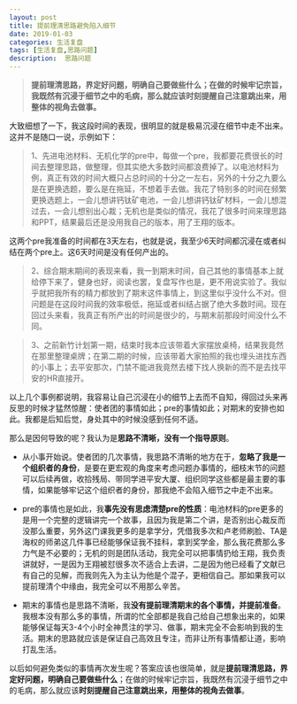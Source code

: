 ```yaml
---
layout: post
title: 提前理清思路避免陷入细节
date: 2019-01-03
categories: 生活复盘
tags: [生活复盘,思路问题]
description:  思路问题
---
```




> **提前理清思路，界定好问题，明确自己要做些什么；在做的时候牢记宗旨，我既然有沉浸于细节之中的毛病，那么就应该时刻提醒自己注意跳出来，用整体的视角去做事。**

大致细想了一下，我这段时间的表现，很明显的就是极易沉浸在细节中走不出来。这并不是随口一说，示例如下：

> 1、先进电池材料、无机化学的pre中，每做一个pre，我都要花费很长的时间去整理思路，做整理，但其实绝大多数时间都浪费掉了。以电池材料为例，真正有效的时间大概只占总时间的十分之一左右，另外的十分之九要么是在更换选题，要么是在拖延，不想着手去做。我花了特别多的时间在频繁更换选题上，一会儿想讲钙钛矿电池，一会儿想讲钙钛矿材料，一会儿想混过去，一会儿想别出心裁；无机也是类似的情况，我花了很多时间来理思路和PPT，结果最后还是没用我自己的版本，用了王翔的版本。

 这两个pre我准备的时间都在3天左右，也就是说，我至少6天时间都沉浸在或者纠结在两个pre上。这6天时间是没有任何产出的。

> 2、综合期末期间的表现来看，我一到期末时间，自己其他的事情基本上就给停下来了，健身也好，阅读也罢，复盘写作也是，更不用说实验了。我似乎就把我所有的精力都放到了期末这件事情上，到这里似乎没什么不对。但问题是在这段时间我的效率极低，拖延或者纠结占据了绝大多数时间。现在回过头来看，我真正有所产出的时间是很少的，与期末前那段时间没什么不同。

> 3、之前新竹计划第一期，结束时我本应该带着大家摆放桌椅，结果我竟然在那里整理桌牌；在第二期的时候，应该带着大家拍照的我也埋头进找东西的小事上；去平安那次，门禁不能进我竟然去楼下找人换新的而不是去找平安的HR直接开。

以上几个事例都说明，我容易让自己沉浸在小的细节上去而不自知，得回过头来再反思的时候才猛然惊醒：使者团的事情如此；pre的事情如此；对期末的安排也如此。我都是后知后觉，身处其中的时候没感到任何不适。

那么是因何导致的呢？我认为是**思路不清晰，没有一个指导原则**。

- 从小事开始说。使者团的几次事情，我思路不清晰的地方在于，**忽略了我是一个组织者的身份**，是要在更宏观的角度来考虑问题办事情的，细枝末节的问题可以后续再做，收拾残局、带同学进平安大厦、组织同学这些都是最主要的事情，如果能够牢记这个组织者的身份，那我绝不会陷入细节之中走不出来。

- pre的事情也是如此，我**事先没有思虑清楚pre的性质**：电池材料的pre更多的是用一个完整的逻辑讲完一个故事，且因为我是第二个讲，是否别出心裁反而没那么重要，另外这门课我更多的是拿学分，凭借我多次和卢老师刷脸、TA是海权的师弟这几件事已经能够保证我不挂科，拿到奖学金，那么我花费那么多力气是不必要的；无机的则是团队活动，我完全可以把事情扔给王翔，我负责讲就好，一是因为王翔被怼很多次不适合上去讲，二是因为他已经看了文献已有自己的见解，而我则先入为主认为他是个混子，更相信自己。那如果我可以提前理清个中缘由，我完全可以不用那么辛苦。

- 期末的事情也是思路不清晰，我**没有提前理清期末的各个事情，并提前准备**。我根本没有那么多的事情，所谓的忙全部都是我自己给自己想象出来的，如果能够保证每天3-4个小时全神贯注的学习、做事，期末完全不会影响到我的生活。期末的思路就应该是保证自己高效且专注，而非让所有事情都让道，影响打乱生活。


以后如何避免类似的事情再次发生呢？答案应该也很简单，就是**提前理清思路，界定好问题，明确自己要做些什么**；在做的时候牢记宗旨，我既然有沉浸于细节之中的毛病，那么就应该**时刻提醒自己注意跳出来，用整体的视角去做事**。
